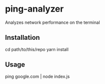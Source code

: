 # ping-analyzer
Analyzes network performance on the terminal

## Installation

cd path/to/this/repo
yarn install

## Usage

ping google.com | node index.js
